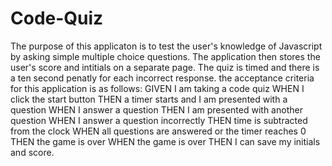# Code-Quiz
The purpose of this applicaton is to test the user's knowledge of Javascript by asking simple multiple choice questions. The application then stores the user's score and intitials on a separate page. The quiz is timed and there is a ten second penatly for each incorrect response. the acceptance criteria for this application is as follows:
GIVEN I am taking a code quiz
WHEN I click the start button
THEN a timer starts and I am presented with a question
WHEN I answer a question
THEN I am presented with another question
WHEN I answer a question incorrectly
THEN time is subtracted from the clock
WHEN all questions are answered or the timer reaches 0
THEN the game is over
WHEN the game is over
THEN I can save my initials and score.


